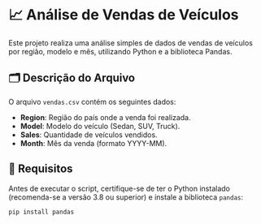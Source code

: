 # 📈 Análise de Vendas de Veículos

Este projeto realiza uma análise simples de dados de vendas de veículos por região, modelo e mês, utilizando Python e a biblioteca Pandas.

## 🗂️ Descrição do Arquivo

O arquivo `vendas.csv` contém os seguintes dados:
- **Region**: Região do país onde a venda foi realizada.
- **Model**: Modelo do veículo (Sedan, SUV, Truck).
- **Sales**: Quantidade de veículos vendidos.
- **Month**: Mês da venda (formato YYYY-MM).

## 🧪 Requisitos

Antes de executar o script, certifique-se de ter o Python instalado (recomenda-se a versão 3.8 ou superior) e instale a biblioteca `pandas`:

```bash
pip install pandas
